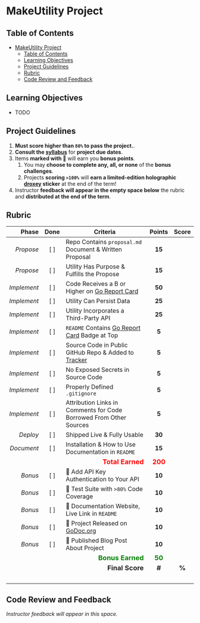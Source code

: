 # MakeUtility Project

## Table of Contents

- [MakeUtility Project](#makeutility-project)
  - [Table of Contents](#table-of-contents)
  - [Learning Objectives](#learning-objectives)
  - [Project Guidelines](#project-guidelines)
  - [Rubric](#rubric)
  - [Code Review and Feedback](#code-review-and-feedback)

## Learning Objectives

  - TODO

## Project Guidelines

1. **Must score higher than `80%` to pass the project.**.
2.  **Consult the [syllabus](../README.md)** for **project due dates**.
3. Items **marked with 🌟** will earn you **bonus points**.
   1. You may **choose to complete any, all, or none** of the **bonus challenges**.
   2. Projects **scoring `>100%`** will **earn a limited-edition holographic [droxey](https://github.com/droxey) sticker** at the end of the term!
4. Instructor **feedback will appear in the empty space below** the rubric and **distributed at the end of the term**.

## Rubric

| Phase   | Done | Criteria | Points | Score |
|--------:|:----:| -------- |:------:|:-----:|
| _Propose_ | [ ] | Repo Contains `proposal.md` Document & Written Proposal | **15** | |
| _Propose_ | [ ] | Utility Has Purpose & Fulfills the Propose | **15** | |
| _Implement_ | [ ] | Code Receives a B or Higher on [Go Report Card](https://goreportcard.com) | **50** | |
| _Implement_ | [ ] | Utility Can Persist Data | **25** | |
| _Implement_ | [ ] | Utility Incorporates a Third-Party API | **25** | |
| _Implement_ | [ ] | `README` Contains [Go Report Card](https://goreportcard.com) Badge at Top | **5** | |
| _Implement_ | [ ] | Source Code in Public GitHub Repo & Added to [Tracker](https://make.sc/trackbew2.5) | **5** | |
| _Implement_ | [ ] | No Exposed Secrets in Source Code | **5** | |
| _Implement_ | [ ] | Properly Defined `.gitignore` | **5** | |
| _Implement_ | [ ] | Attribution Links in Comments for Code Borrowed From Other Sources | **5** | |
| _Deploy_ | [ ] | Shipped Live & Fully Usable | **30** | |
| _Document_ | [ ] | Installation & How to Use Documentation in `README` | **15** | |
||| <div style="text-align: right; font-size:18px; color: red;">**Total Earned**</div> | <div style="color:red; font-size:18px;">**200**</div> ||
| _Bonus_ | [ ] | 🌟 Add API Key Authentication to Your API | **10** | |
| _Bonus_ | [ ] | 🌟 Test Suite with `>80%` Code Coverage | **10** | |
| _Bonus_ | [ ] | 🌟 Documentation Website, Live Link in `README` | **10** | |
| _Bonus_ | [ ] | 🌟 Project Released on [GoDoc.org](https://godoc.org) | **10** | |
| _Bonus_ | [ ] | 🌟 Published Blog Post About Project | **10** | |
||| <div style="text-align: right; color: green; font-size:18px;">**Bonus Earned**</div> | <div style="color:green; font-size:18px;">**50**</div> ||
||| <div style="text-align: right; font-size:18px; color: #222;">**Final Score**</div> | <div style="color:#222; font-size:18px; ">**#**</div> |<div style="color:#222; font-size:18px; ">**%**</div> |
|<div style="color:#222; font-size:18px; ">&nbsp;</div>|||||

## Code Review and Feedback

_Instructor feedback will appear in this space._
